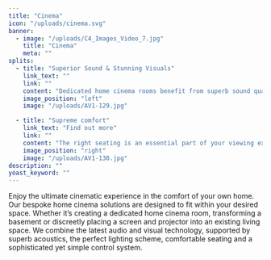 ```yaml
---
title: "Cinema"
icon: "/uploads/cinema.svg"
banner: 
  - image: "/uploads/C4_Images_Video_7.jpg"
    title: "Cinema"
    meta: ""
splits: 
  - title: "Superior Sound & Stunning Visuals"
    link_text: ""
    link: ""
    content: "Dedicated home cinema rooms benefit from superb sound quality thanks to carefully placed speakers which are discreetly hidden behind an acoustically transparent screen and walls to achieve a true surround sound experience. Sound proofing the room ensures that when someone is watching a film, the sound can’t be heard anywhere else in the house.<br /><br />Whether you’re watching the latest blockbuster, streaming your favourite box-set or gaming, big screen technology will surpass your expectations. We only work with the very latest UHD projector technology which are capable of delivering super high resolution, the highest dynamic contrast on the market and images that are bursting with ultra-bright 3D colour."
    image_position: "left"
    image: "/uploads/AV1-129.jpg"

  - title: "Supreme comfort"
    link_text: "Find out more"
    link: ""
    content: "The right seating is an essential part of your viewing experience. We source the very best electric reclining chairs for your home cinema space, so you can sit back, relax and enjoy the film."
    image_position: "right"
    image: "/uploads/AV1-130.jpg"
description: ""
yoast_keyword: ""
---
```


Enjoy the ultimate cinematic experience in the comfort of your own home. Our bespoke home cinema solutions are designed to fit within your desired space. Whether it’s creating a dedicated home cinema room, transforming a basement or discreetly placing a screen and projector into an existing living space. We combine the latest audio and visual technology, supported by superb acoustics, the perfect lighting scheme, comfortable seating and a sophisticated yet simple control system.